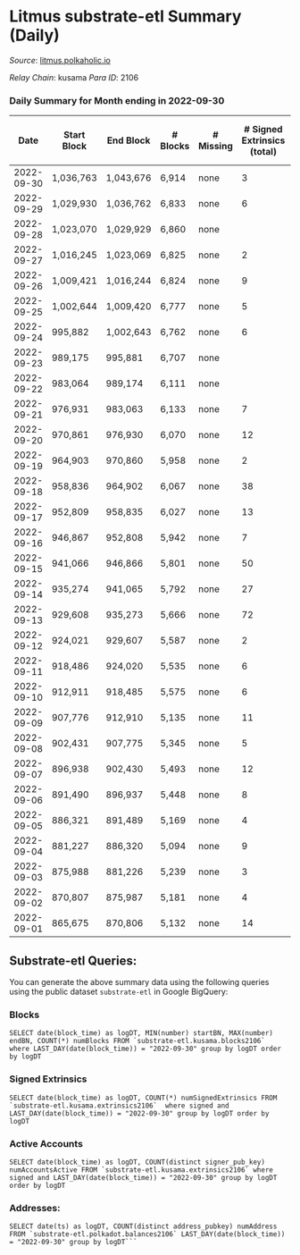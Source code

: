 # Litmus substrate-etl Summary (Daily)

_Source_: [litmus.polkaholic.io](https://litmus.polkaholic.io)

*Relay Chain*: kusama
*Para ID*: 2106



### Daily Summary for Month ending in 2022-09-30


| Date | Start Block | End Block | # Blocks | # Missing | # Signed Extrinsics (total) | # Active Accounts | # Addresses with Balances | # Events | # Transfers | # XCM Transfers In | # XCM Transfers Out |
| ---- | ----------- | --------- | -------- | --------- | --------------------------- | ----------------- | ------------------------- | -------- | ----------- | ------------------ | ------------------- |
| 2022-09-30 | 1,036,763 | 1,043,676 | 6,914 | none  | 3 | 3 | 13,889 | 13,858 | 3 ($16.15) |   |   |
| 2022-09-29 | 1,029,930 | 1,036,762 | 6,833 | none  | 6 | 3 |  | 13,707 | 4 ($1,386.20) |   |   |
| 2022-09-28 | 1,023,070 | 1,029,929 | 6,860 | none  |  |  |  | 13,724 |   |   |   |
| 2022-09-27 | 1,016,245 | 1,023,069 | 6,825 | none  | 2 | 2 |  | 13,668 |   |   |   |
| 2022-09-26 | 1,009,421 | 1,016,244 | 6,824 | none  | 9 | 6 |  | 13,705 | 3 ($61.40) |   |   |
| 2022-09-25 | 1,002,644 | 1,009,420 | 6,777 | none  | 5 | 4 |  | 13,590 | 2 ($163.08) |   |   |
| 2022-09-24 | 995,882 | 1,002,643 | 6,762 | none  | 6 | 3 |  | 13,566 | 3 ($7.13) |   |   |
| 2022-09-23 | 989,175 | 995,881 | 6,707 | none  |  |  |  | 13,418 |   |   |   |
| 2022-09-22 | 983,064 | 989,174 | 6,111 | none  |  |  |  | 12,225 |   |   |   |
| 2022-09-21 | 976,931 | 983,063 | 6,133 | none  | 7 | 5 |  | 12,314 |   |   |   |
| 2022-09-20 | 970,861 | 976,930 | 6,070 | none  | 12 | 8 |  | 12,224 | 8 ($702.01) |   | 2 ($24.70) |
| 2022-09-19 | 964,903 | 970,860 | 5,958 | none  | 2 | 2 | 13,886 | 11,933 | 1 ($13.07) |   |   |
| 2022-09-18 | 958,836 | 964,902 | 6,067 | none  | 38 | 24 | 13,886 | 12,387 | 20 ($135.26) |   | 1 ($12.73) |
| 2022-09-17 | 952,809 | 958,835 | 6,027 | none  | 13 | 11 | 13,886 | 12,148 | 5 ($197.21) |   |   |
| 2022-09-16 | 946,867 | 952,808 | 5,942 | none  | 7 | 5 | 13,885 | 11,925 |   |   |   |
| 2022-09-15 | 941,066 | 946,866 | 5,801 | none  | 50 | 24 | 13,885 | 11,919 | 21 ($75.26) |   |   |
| 2022-09-14 | 935,274 | 941,065 | 5,792 | none  | 27 | 13 | 13,880 | 11,765 | 17 ($44.80) |   |   |
| 2022-09-13 | 929,608 | 935,273 | 5,666 | none  | 72 | 11 | 13,875 | 20,362 | 2,362 ($49,296.18) |   |   |
| 2022-09-12 | 924,021 | 929,607 | 5,587 | none  | 2 | 2 | 11,922 | 11,189 |   |   |   |
| 2022-09-11 | 918,486 | 924,020 | 5,535 | none  | 6 | 4 |  | 11,108 |   |   |   |
| 2022-09-10 | 912,911 | 918,485 | 5,575 | none  | 6 | 6 |  | 11,193 | 1 ($0.82) |   |   |
| 2022-09-09 | 907,776 | 912,910 | 5,135 | none  | 11 | 8 |  | 10,352 | 4 ($88.76) |   |   |
| 2022-09-08 | 902,431 | 907,775 | 5,345 | none  | 5 | 4 | 11,919 | 10,726 |   |   |   |
| 2022-09-07 | 896,938 | 902,430 | 5,493 | none  | 12 | 6 | 11,919 | 11,058 |   |   |   |
| 2022-09-06 | 891,490 | 896,937 | 5,448 | none  | 8 | 6 |  | 10,945 |   |   |   |
| 2022-09-05 | 886,321 | 891,489 | 5,169 | none  | 4 | 3 |  | 10,366 |   |   |   |
| 2022-09-04 | 881,227 | 886,320 | 5,094 | none  | 9 | 5 |  | 10,253 |   |   |   |
| 2022-09-03 | 875,988 | 881,226 | 5,239 | none  | 3 | 2 |  | 10,498 |   |   |   |
| 2022-09-02 | 870,807 | 875,987 | 5,181 | none  | 4 | 4 |  | 10,396 |   |   |   |
| 2022-09-01 | 865,675 | 870,806 | 5,132 | none  | 14 | 8 |  | 10,377 | 5 ($17.40) | 1 ($4.06) | 1 ($4.06) |

## Substrate-etl Queries:
You can generate the above summary data using the following queries using the public dataset `substrate-etl` in Google BigQuery:


### Blocks
```
SELECT date(block_time) as logDT, MIN(number) startBN, MAX(number) endBN, COUNT(*) numBlocks FROM `substrate-etl.kusama.blocks2106`  where LAST_DAY(date(block_time)) = "2022-09-30" group by logDT order by logDT
```


### Signed Extrinsics
```
SELECT date(block_time) as logDT, COUNT(*) numSignedExtrinsics FROM `substrate-etl.kusama.extrinsics2106`  where signed and LAST_DAY(date(block_time)) = "2022-09-30" group by logDT order by logDT
```


### Active Accounts
```
SELECT date(block_time) as logDT, COUNT(distinct signer_pub_key) numAccountsActive FROM `substrate-etl.kusama.extrinsics2106` where signed and LAST_DAY(date(block_time)) = "2022-09-30" group by logDT order by logDT
```


### Addresses:
```
SELECT date(ts) as logDT, COUNT(distinct address_pubkey) numAddress FROM `substrate-etl.polkadot.balances2106` LAST_DAY(date(block_time)) = "2022-09-30" group by logDT```

